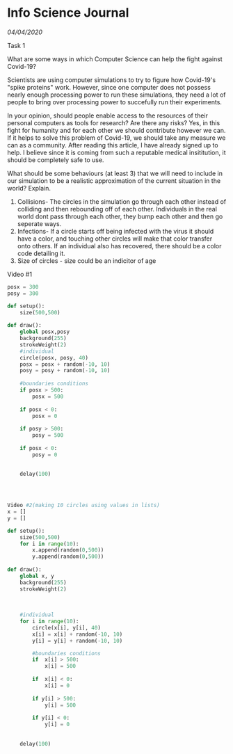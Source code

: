 # Info Science Journal
*04/04/2020*

Task 1

What are some ways in which Computer Science can help the fight against Covid-19?

Scientists are using computer simulations to try to figure how Covid-19's "spike proteins" work. However, since one computer does not possess nearly enough processing power to run these simulations, they need a lot of people to bring over processing power to succefully run their experiments.

In your opinion, should people enable access to the resources of their personal computers as tools for research? Are there any risks?
Yes, in this fight for humanity and for each other we should contribute however we can. If it helps to solve this problem of Covid-19, we should take any measure we can as a community. After reading this article, I have already signed up to help. I believe since it is coming from such a reputable medical insititution, it should be completely safe to use. 

What should be some behaviours (at least 3) that we will need to include in our simulation to be a realistic approximation of the current situation in the world? Explain.
1. Collisions- The circles in the simulation go through each other instead of colliding and then rebounding off of each other. Individuals in the real world dont pass through each other, they bump each other and then go seperate ways. 
2. Infections- If a circle starts off being infected with the virus it should have a color, and touching other circles will make that color transfer onto others. If an individual also has recovered, there should be a color code detailing it.
3. Size of circles - size could be an indicitor of age 

Video #1 

```.py
posx = 300
posy = 300

def setup():
    size(500,500)
    
def draw():
    global posx,posy
    background(255)
    strokeWeight(2)
    #individual
    circle(posx, posy, 40)
    posx = posx + random(-10, 10)
    posy = posy + random(-10, 10)
   
    #boundaries conditions
    if posx > 500:
        posx = 500
        
    if posx < 0:
        posx = 0
    
    if posy > 500:
        posy = 500
        
    if posx < 0:
        posy = 0
     
       
    delay(100)
    



Video #2(making 10 circles using values in lists)
x = []
y = []

def setup():
    size(500,500)
    for i in range(10):
        x.append(random(0,500))
        y.append(random(0,500))
    
def draw():
    global x, y
    background(255)
    strokeWeight(2)
    
 
    
    #individual           
    for i in range(10):
        circle(x[i], y[i], 40)
        x[i] = x[i] + random(-10, 10)
        y[i] = y[i] + random(-10, 10)

        #boundaries conditions
        if  x[i] > 500:
            x[i] = 500
            
        if  x[i] < 0:
            x[i] = 0
        
        if y[i] > 500:
            y[i] = 500
            
        if y[i] < 0:
            y[i] = 0
        
       
    delay(100)
    
    
    
    
